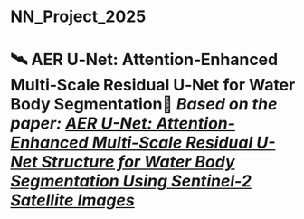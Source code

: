# NN_Project_2025
# 🛰️ AER U‑Net: Attention‑Enhanced Multi‑Scale Residual U‑Net for Water Body Segmentation🌊  *Based on the paper: [AER U-Net: Attention-Enhanced Multi-Scale Residual U-Net Structure for Water Body Segmentation Using Sentinel-2 Satellite Images](https://www.nature.com/articles/s41598-025-99322-z)*
